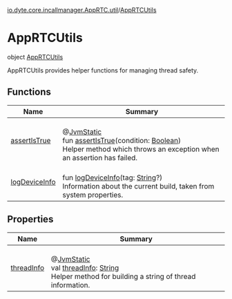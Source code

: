 [io.dyte.core.incallmanager.AppRTC.util](../index.md)/[AppRTCUtils](index.md)

# AppRTCUtils


object [AppRTCUtils](index.md)

AppRTCUtils provides helper functions for managing thread safety.

## Functions

| Name | Summary |
|---|---|
| [assertIsTrue](assert-is-true.md) | <br/>@[JvmStatic](https://kotlinlang.org/api/latest/jvm/stdlib/kotlin.jvm/-jvm-static/index.html)<br/>fun [assertIsTrue](assert-is-true.md)(condition: [Boolean](https://kotlinlang.org/api/latest/jvm/stdlib/kotlin/-boolean/index.html))<br/>Helper method which throws an exception  when an assertion has failed. |
| [logDeviceInfo](log-device-info.md) | <br/>fun [logDeviceInfo](log-device-info.md)(tag: [String](https://kotlinlang.org/api/latest/jvm/stdlib/kotlin/-string/index.html)?)<br/>Information about the current build, taken from system properties. |

## Properties

| Name | Summary |
|---|---|
| [threadInfo](thread-info.md) | <br/>@[JvmStatic](https://kotlinlang.org/api/latest/jvm/stdlib/kotlin.jvm/-jvm-static/index.html)<br/>val [threadInfo](thread-info.md): [String](https://kotlinlang.org/api/latest/jvm/stdlib/kotlin/-string/index.html)<br/>Helper method for building a string of thread information. |
